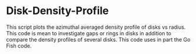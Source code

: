 # Disk-Density-Profile
 This script plots the azimuthal averaged density profile of disks vs radius. This code is mean to investigate gaps or rings in disks in addition to compare the density profiles of several disks. This code uses in part the Go Fish code.
